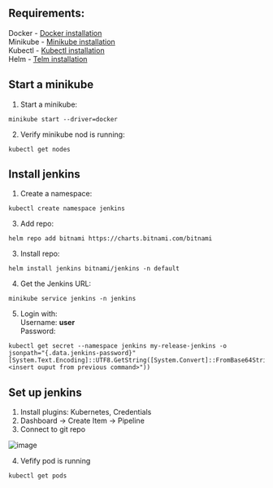 ## Requirements:
Docker - [Docker installation](https://docs.docker.com/engine/install/) <br />
Minikube - [Minikube installation](https://minikube.sigs.k8s.io/docs/start/) <br />
Kubectl - [Kubectl installation](https://kubernetes.io/ru/docs/tasks/tools/install-kubectl/) <br />
Helm - [Telm installation](https://helm.sh/docs/intro/install/) <br />
## Start a minikube
1. Start a minikube:
```
minikube start --driver=docker
```
2. Verify minikube nod is running:
```
kubectl get nodes
```
## Install jenkins
1. Create a namespace:
```
kubectl create namespace jenkins
```
3. Add repo:
```
helm repo add bitnami https://charts.bitnami.com/bitnami
```
3. Install repo:
```
helm install jenkins bitnami/jenkins -n default
```
4. Get the Jenkins URL:
```
minikube service jenkins -n jenkins
```
5. Login with: <br />
   Username: **user** <br />
   Password:  <br />
```
kubectl get secret --namespace jenkins my-release-jenkins -o jsonpath="{.data.jenkins-password}"
[System.Text.Encoding]::UTF8.GetString([System.Convert]::FromBase64String("<insert ouput from previous command>"))
```
## Set up jenkins
1. Install plugins: Kubernetes, Credentials
2. Dashboard -> Create Item -> Pipeline
3. Connect to git repo
   
![image](https://github.com/skrtstsk/test-task-sber/assets/91666235/f50e860e-2cbf-49be-ae32-6818d8610cf3)

4. Vefify pod is running
```
kubectl get pods
```
   
